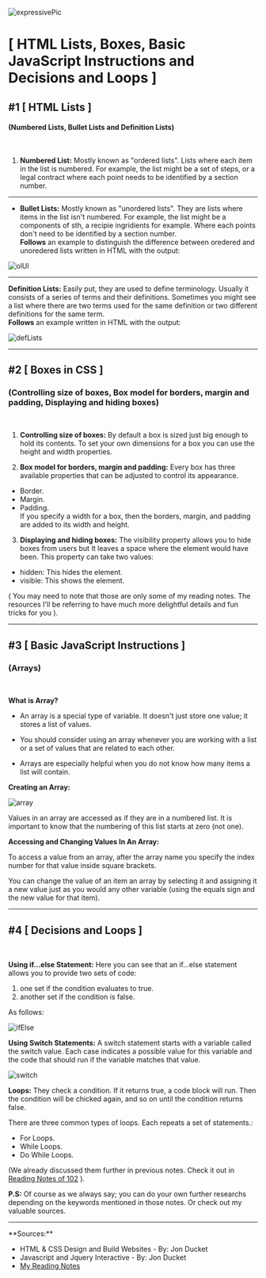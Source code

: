 ![expressivePic](https://www.wallpapertip.com/wmimgs/31-312238_html-css-javascript-transparent.png)

# **[ HTML Lists, Boxes, Basic JavaScript Instructions and Decisions and Loops ]**



## **#1 [ HTML Lists ]**
#### (Numbered Lists, Bullet Lists and Definition Lists)
<br/>

1. **Numbered List:** 
Mostly known as "ordered lists". Lists where each item in the list is numbered. For example, the list might be a set of steps, or a legal contract where each point needs to be identified by a section number. 

<hr/>

* **Bullet Lists:** Mostly known as "unordered lists". They are lists where items in the list isn't numbered. For example, the list might be a components of sth, a recipie ingridients for example. Where each points don't need to be identified by a section number. 
<br/>**Follows** an example to distinguish the difference between oredered and unoredered lists written in HTML with the output:

![olUl](https://i.ytimg.com/vi/5tJBpZjMAbw/maxresdefault.jpg)
<hr/>

**Definition Lists:** Easily put, they are used to define terminology. Usually it consists of a series of terms and their definitions. Sometimes you might see a list where there are two terms used for the same definition or two different definitions for the same term.
<br/>**Follows** an example written in HTML with the output:

![defLists](https://slideplayer.com/slide/1607202/5/images/5/Definition+Lists+in+HTML.jpg)

<hr/>

## **#2 [ Boxes in CSS ]**
### (Controlling size of boxes, Box model for borders, margin and padding, Displaying and hiding boxes)
<br/>

1. **Controlling size of boxes:** By default a box is sized just big enough to hold its contents. To set your own dimensions for a box you can use the height and width properties.

2. **Box model for borders, margin and padding:** Every box has three available properties that can be adjusted to control its appearance.
* Border.
* Margin.
* Padding.
<br/>If you specify a width
for a box, then the borders, margin, and padding are added to its width and height.

3. **Displaying and hiding boxes:** The visibility property allows you to hide boxes from users but It leaves a space where the element would have been. This property can take two values:
* hidden: This hides the element.
* visible: This shows the element.

( You may need to note that those are only some of my reading notes. The resources I'll be referring to have much more delightful details and fun tricks for you ).

<hr/>

## **#3 [ Basic JavaScript Instructions ]**

### (Arrays)
<br/>

**What is Array?**

* An array is a special type of variable. It doesn't just store one value; it stores a list of values. 

* You should consider using an array whenever you are working with a list or a set of values that are related to each other. 

* Arrays are especially helpful when you do not know how many items a list will contain.

**Creating an Array:**
<br/>

![array](https://www.toolsqa.com/wp-content/gallery/javascript/1-Map-Function.png)

 Values in an array are accessed as if they are in a numbered list. It is important to know that the numbering of this list starts at zero (not one). 

**Accessing and Changing Values In An Array:**
<br/>

To access a value from an array, after the array name you specify the index number for that value inside square brackets.

You can change the value of an item an array by selecting it and assigning it a new value just as you would any other variable (using the equals sign and the new value for that item). 

<hr/>

## **#4 [ Decisions and Loops ]**

<br/>

**Using if...else Statement:** Here you can see that an
if...else statement allows you to provide two sets of code:
1. one set if the condition
evaluates to true.
2. another set if the condition is
false.

As follows:

![ifElse](https://cdn.programiz.com/sites/tutorial2program/files/js-if-else-statement.png)

**Using Switch Statements:**
A switch statement starts with a variable called the switch value. Each case indicates a possible value for this variable and the code that should run if the variable matches that value. 

![switch](https://images.slideplayer.com/19/5803798/slides/slide_2.jpg)

**Loops:** They check a condition. If it returns true, a code block will run. Then the condition will be chicked again, and so on until the condition returns false.

There are three common types of loops. Each repeats a set of statements.:
* For Loops.
* While Loops.
* Do While Loops.

(We already discussed them further in previous notes. Check it out in [Reading Notes of 102](https://umamah1mahmoud.github.io/reading-notes/OperatorsAndLoops) ).

**P.S:** Of course as we always say; you can do your own further researchs depending on the keywords mentioned in those notes. Or check out my valuable sources.

<hr/>
**Sources:**

* HTML & CSS Design and Build Websites - By: Jon Ducket
* Javascript and Jquery Interactive - By: Jon Ducket
* [My Reading Notes](https://umamah1mahmoud.github.io/reading-notes)